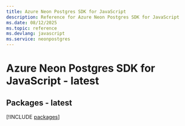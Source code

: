 ```yaml
---
title: Azure Neon Postgres SDK for JavaScript
description: Reference for Azure Neon Postgres SDK for JavaScript
ms.date: 08/12/2025
ms.topic: reference
ms.devlang: javascript
ms.service: neonpostgres
---
```

# Azure Neon Postgres SDK for JavaScript - latest
## Packages - latest
[!INCLUDE [packages](neon-postgres-index.md)]